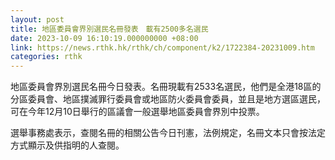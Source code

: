 ```yaml
---
layout: post
title: 地區委員會界別選民名冊發表　載有2500多名選民
date: 2023-10-09 16:10:19.000000000 +08:00
link: https://news.rthk.hk/rthk/ch/component/k2/1722384-20231009.htm
categories: rthk
---
```


地區委員會界別選民名冊今日發表。名冊現載有2533名選民，他們是全港18區的分區委員會、地區撲滅罪行委員會或地區防火委員會委員，並且是地方選區選民，可在今年12月10日舉行的區議會一般選舉地區委員會界別中投票。

選舉事務處表示，查閱名冊的相關公告今日刊憲，法例規定，名冊文本只會按法定方式顯示及供指明的人查閱。
